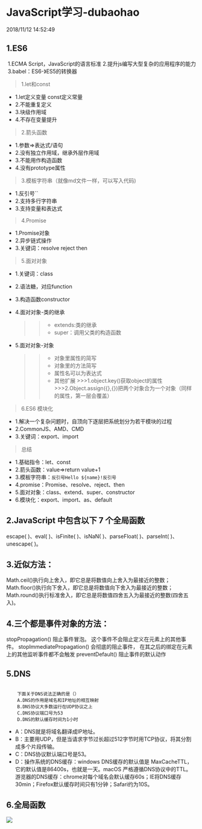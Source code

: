 # JavaScript学习-dubaohao
2018/11/12 14:52:49 
## 1.ES6 
​	1.ECMA Script，JavaScript的语言标准
​	2.提升js编写大型复杂的应用程序的能力
​	3.babel：ES6-》ES5的转换器

>1.let和const

* 1.let定义变量 const定义常量
* 2.不能重复定义
* 3.块级作用域
* 4.不存在变量提升

>2.箭头函数

* 1.参数=>表达式/语句
* 2.没有独立作用域，继承外层作用域
* 3.不能用作构造函数
* 4.没有prototype属性

>3.模板字符串（就像md文件一样，可以写入代码)

* 1.反引号``
* 2.支持多行字符串
* 3.支持变量和表达式

>4.Promise

* 1.Promise对象
* 2.异步链式操作
* 3.关键词：resolve reject then

>5.面对对象

* 1.关键词：class
* 2.语法糖，对应function
* 3.构造函数constructor
* 4.面对对象-类的继承
	>>* extends:类的继承
	>>* super：调用父类的构造函数
	
* 5.面对对象-对象
	>>* 对象里属性的简写
	>>* 对象里的方法简写
	>>* 属性名可以为表达式
	>>* 其他扩展
		>>>1.object.key()获取object的属性
		>>>2.Object.assign({},{})把两个对象合为一个对象（同样的属性，第一层会覆盖）
	
>6.ES6 模块化

* 1.解决一个复杂问题时，自顶向下逐层把系统划分为若干模块的过程
* 2.CommonJS、AMD、CMD
* 3.关键词：export、import

>总结

* 1.基础指令：let、const
* 2.箭头函数：value=>return value+1
* 3.模板字符串：`反引号Hello ${name}!反引号`
* 4.promise：Promise、resolve、reject、then
* 5.面对对象：class、extend、super、constructor
* 6.模块化：export、import、as、default

## 2.JavaScript 中包含以下 7 个全局函数

escape( )、eval( )、isFinite( )、isNaN( )、parseFloat( )、parseInt( )、unescape( )。

## 3.近似方法：

Math.ceil()执行向上舍入，即它总是将数值向上舍入为最接近的整数；
Math.floor()执行向下舍入，即它总是将数值向下舍入为最接近的整数；
Math.round()执行标准舍入，即它总是将数值四舍五入为最接近的整数(四舍五入)。

## 4.三个都是事件对象的方法：

stopPropagation() 阻止事件冒泡。 这个事件不会阻止定义在元素上的其他事件。
stopImmediatePropagation() 会彻底的阻止事件， 在其之后的绑定在元素上的其他监听事件都不会触发
preventDefault() 阻止事件的默认动作

## 5.DNS

```

	下面关于DNS说法正确的是（）
	A.DNS的作用是域名和IP地址的相互映射
	B.DNS协议大多数运行在UDP协议之上
	C.DNS协议端口号为53
	D.DNS的默认缓存时间为1小时
```

* A：DNS就是将域名翻译成IP地址。
* B：主要用UDP，但是当请求字节过长超过512字节时用TCP协议，将其分割成多个片段传输。
* C：DNS协议默认端口号是53。
* D：操作系统的DNS缓存：windows DNS缓存的默认值是 MaxCacheTTL，它的默认值是86400s，也就是一天。macOS 严格遵循DNS协议中的TTL。
游览器的DNS缓存：chrome对每个域名会默认缓存60s；IE将DNS缓存30min；Firefox默认缓存时间只有1分钟；Safari约为10S。

## 6.全局函数
![](https://uploadfiles.nowcoder.net/images/20170913/2338761_1505282688457_E00EB4A17EF35C66FB94D24B01A79DC1)